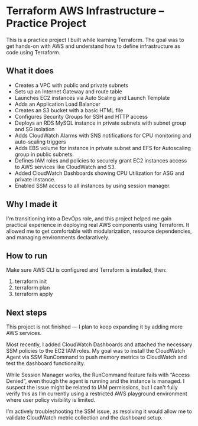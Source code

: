 # Terraform AWS Infrastructure – Practice Project

This is a practice project I built while learning Terraform. The goal was to get hands-on with AWS and understand how to define infrastructure as code using Terraform.

## What it does

- Creates a VPC with public and private subnets  
- Sets up an Internet Gateway and route table  
- Launches EC2 instances via Auto Scaling and Launch Template  
- Adds an Application Load Balancer  
- Creates an S3 bucket with a basic HTML file  
- Configures Security Groups for SSH and HTTP access
- Deploys an RDS MySQL instance in private subnets with subnet group and SG isolation
- Adds CloudWatch Alarms with SNS notifications for CPU monitoring and auto-scaling triggers
- Adds EBS volume for instance in private subnet and EFS for Autoscaling group in public subnets. 
- Defines IAM roles and policies to securely grant EC2 instances access to AWS services like CloudWatch and S3.
- Added CloudWatch Dashboards showing CPU Utilization for ASG and private instance.
- Enabled SSM access to all instances by using session manager.

## Why I made it

I'm transitioning into a DevOps role, and this project helped me gain practical experience in deploying real AWS components using Terraform. It allowed me to get comfortable with modularization, resource dependencies, and managing environments declaratively.


## How to run

Make sure AWS CLI is configured and Terraform is installed, then:

1. terraform init
2. terraform plan
3. terraform apply


## Next steps

This project is not finished — I plan to keep expanding it by adding more AWS services.

Most recently, I added CloudWatch Dashboards and attached the necessary SSM policies to the EC2 IAM roles. My goal was to install the CloudWatch Agent via SSM RunCommand to push memory metrics to CloudWatch and test the dashboard functionality.

While Session Manager works, the RunCommand feature fails with “Access Denied”, even though the agent is running and the instance is managed. I suspect the issue might be related to IAM permissions, but I can't fully verify this as I’m currently using a restricted AWS playground environment where user policy visibility is limited.

I’m actively troubleshooting the SSM issue, as resolving it would allow me to validate CloudWatch metric collection and the dashboard setup.


